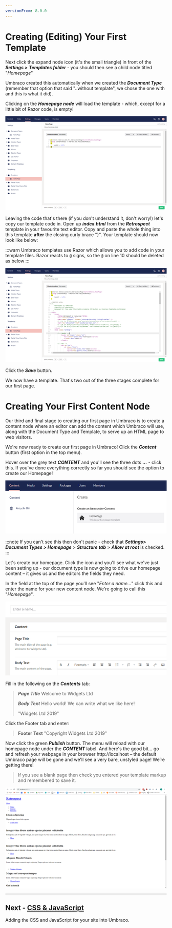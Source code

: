 ```yaml
---
versionFrom: 8.0.0
---
```

# Creating (Editing) Your First Template

Next click the expand node icon (it's the small triangle) in front of the **_Settings >_** **_Templates folder_** - you should then see a child node titled "_Homepage_" 

Umbraco created this automatically when we created the **_Document Type_** (remember that option that said "..without template", we chose the one with and this is what it did).  

Clicking on the **_Homepage node_** will load the template - which, except for a little bit of Razor code, is empty!

![Empty Homepage Template](images/figure-13-empty-homepage-template-v8.png)

Leaving the code that's there (if you don't understand it, don't worry!) let's copy our template code in. Open up **_index.html_** from the **_Retrospect_**  template in your favourite text editor.  Copy and paste the whole thing into this template **after** the closing curly brace "}".  Your template should now look like below:

:::warn
Umbraco templates use Razor which allows you to add code in your template files. Razor reacts to `@` signs, so the `@` on line 10 should be deleted as below
:::

![Homepage Template with Retrospect HTML](images/figure-14-homepage-template-with-Retrospect-html-v8.png)

Click the **_Save_** button.  

We now have a template. That's two out of the three stages complete for our first page. 

# **Creating Your First Content Node**

Our third and final stage to creating our first page in Umbraco is to create a content node where an editor can add the content which Umbraco will use, along with the Document Type and Template, to serve up an HTML page to web visitors. 

We're now ready to create our first page in Umbraco!   Click the **_Content_** button (first option in the top menu).  

Hover over the grey text **_CONTENT_**  and you'll see the three dots **_..._** - click this.  If you've done everything correctly so far you should see the option to create our Homepage! 

![Create a Homepage](images/figure-15-create-a-homepage-v8.png)

:::note
If you can't see this then don't panic - check that **_Settings> Document Types > Homepage_**  > **_Structure tab_** > **_Allow at root_** is checked.
:::

Let's create our homepage. Click the icon and you'll see what we've just been setting up - our document type is now going to drive our homepage content – it gives us and the editors the fields they need. 

In the field at the top of the page you'll see "_Enter a name..._" click this and enter the name for your new content node.  We're going to call this "_Homepage_". 

![Create a Homepage](images/figure-15a-create-a-homepage-enter-name-v8.png)

Fill in the following on the **_Contents_** tab:

>**_Page Title_** 	Welcome to Widgets Ltd
>
>**_Body Text_** 	Hello world! We can write what we like here!
>
>
>"Widgets Ltd 2019"

Click the Footer tab and enter:

>**Footer Text**	 "Copyright Widgets Ltd 2019" 

Now click the green **_Publish_** button.  The menu will reload with our homepage node under the **_CONTENT_** label. And here's the good bit... go and refresh your webpage in your browser http://localhost – the default Umbraco page will be gone and we'll see a very bare, unstyled page! We’re getting there!

>If you see a blank page then check you entered your template markup and remembered to save it.

![An Unstyled Homepage](images/figure-16-unstyled-homepage-v8.png)

---
## Next - [CSS & JavaScript](CSS-And-JavaScript/index-v8.md)
Adding the CSS and JavaScript for your site into Umbraco.
